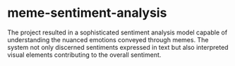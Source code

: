 # meme-sentiment-analysis
The project resulted in a sophisticated sentiment analysis model capable of understanding the nuanced emotions conveyed through memes. The system not only discerned sentiments expressed in text but also interpreted visual elements contributing to the overall sentiment.
